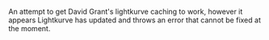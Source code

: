 An attempt to get David Grant's lightkurve caching to work, 
 however it appears Lightkurve has updated and 
 throws an error that cannot be fixed at the moment.
